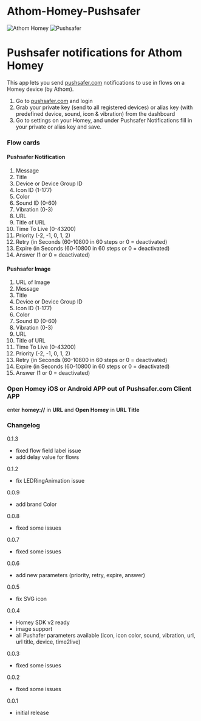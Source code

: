 # Athom-Homey-Pushsafer
![Athom Homey](https://www.pushsafer.com/de/assets/images/athom-homey.jpg)
![Pushsafer](https://www.pushsafer.com/de/assets/logos/logo.png)

# Pushsafer notifications for Athom Homey

This app lets you send [pushsafer.com](https://www.pushsafer.com/) notifications to use in flows on a Homey device (by Athom).

1. Go to [pushsafer.com](https://www.pushsafer.com/) and login
2. Grab your private key (send to all registered devices) or alias key (with predefined device, sound, icon & vibration) from the dashboard
3. Go to settings on your Homey, and under Pushsafer Notifications fill in your private or alias key and save.

### Flow cards
#### Pushsafer Notification
1. Message
2. Title
3. Device or Device Group ID
4. Icon ID (1-177)
5. Color
6. Sound ID (0-60)
7. Vibration (0-3)
8. URL
9. Title of URL
10. Time To Live (0-43200)
11. Priority (-2, -1, 0, 1, 2)
12. Retry (in Seconds (60-10800 in 60 steps or 0 = deactivated)
13. Expire (in Seconds (60-10800 in 60 steps or 0 = deactivated)
14. Answer (1 or 0 = deactivated)

#### Pushsafer Image
1. URL of Image
2. Message
3. Title
4. Device or Device Group ID
5. Icon ID (1-177)
6. Color
7. Sound ID (0-60)
8. Vibration (0-3)
9. URL
10. Title of URL
11. Time To Live (0-43200)
11. Priority (-2, -1, 0, 1, 2)
12. Retry (in Seconds (60-10800 in 60 steps or 0 = deactivated)
13. Expire (in Seconds (60-10800 in 60 steps or 0 = deactivated)
14. Answer (1 or 0 = deactivated)

### Open Homey iOS or Android APP out of Pushsafer.com Client APP
enter **homey://** in **URL** and **Open Homey** in **URL Title**

### Changelog
0.1.3
- fixed flow field label issue
- add delay value for flows

0.1.2
- fix LEDRingAnimation issue

0.0.9
- add brand Color

0.0.8
- fixed some issues

0.0.7
- fixed some issues

0.0.6
- add new parameters (priority, retry, expire, answer)

0.0.5
- fix SVG icon

0.0.4
- Homey SDK v2 ready
- image support
- all Pushafer parameters available (icon, icon color, sound, vibration, url, url title, device, time2live)

0.0.3
- fixed some issues

0.0.2
- fixed some issues

0.0.1
- initial release
